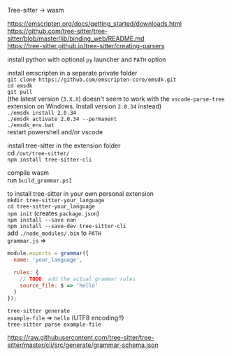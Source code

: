 Tree-sitter -> wasm  
  
https://emscripten.org/docs/getting_started/downloads.html  
https://github.com/tree-sitter/tree-sitter/blob/master/lib/binding_web/README.md  
https://tree-sitter.github.io/tree-sitter/creating-parsers  
  
  
install python with optional `py` launcher and `PATH` option  
  
install emscripten in a separate private folder  
`git clone https://github.com/emscripten-core/emsdk.git`  
`cd emsdk`  
`git pull`  
(the latest version (`3.X.X`) doesn't seem to work with the `vscode-parse-tree` extension on Windows. Install version `2.0.34` instead)  
`./emsdk install 2.0.34`  
`./emsdk activate 2.0.34 --permanent`  
`./emsdk_env.bat`  
restart powershell and/or vscode  
  
install tree-sitter in the extension folder  
cd `/out/tree-sitter/`  
`npm install tree-sitter-cli`  
  
compile wasm  
run `build_grammar.ps1`  
  
  
to install tree-sitter in your own personal extension  
`mkdir tree-sitter-your_language`  
`cd tree-sitter-your_language`  
`npm init` (creates `package.json`)  
`npm install --save nan`  
`npm install --save-dev tree-sitter-cli`  
add `./node_modules/.bin` to `PATH`  
`grammar.js` =>
```js
module.exports = grammar({
  name: 'your_language',

  rules: {
    // TODO: add the actual grammar rules
    source_file: $ => 'hello'
  }
});
```
`tree-sitter generate`  
`example-file` => `hello` (UTF8 encoding!!)  
`tree-sitter parse example-file`  
  
https://raw.githubusercontent.com/tree-sitter/tree-sitter/master/cli/src/generate/grammar-schema.json  